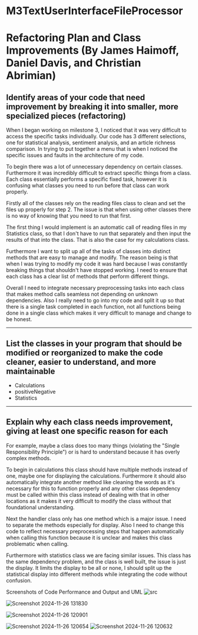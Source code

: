 # M3TextUserInterfaceFileProcessor

# Refactoring Plan and Class Improvements (By James Haimoff, Daniel Davis, and Christian Abrimian)

## Identify areas of your code that need improvement by breaking it into smaller, more specialized pieces (refactoring)

When I began working on milestone 3, I noticed that it was very difficult to access the specific tasks individually. Our code has 3 different selections, one for statistical analysis, sentiment analysis, and an article richness comparison. In trying to put together a menu that is when I noticed the specific issues and faults in the architecture of my code. 

To begin there was a lot of unnecessary dependency on certain classes. Furthermore it was incredibly difficult to extract specific things from a class. Each class essentially performs a specific fixed task, however it is confusing what classes you need to run before that class can work properly. 

Firstly all of the classes rely on the reading files class to clean and set the files up properly for step 2. The issue is that when using other classes there is no way of knowing that you need to run that first. 

The first thing I would implement is an automatic call of reading files in my Statistics class, so that I don't have to run that separately and then input the results of that into the class. That is also the case for my calculations class.

Furthermore I want to split up all of the tasks of classes into distinct methods that are easy to manage and modify. The reason being is that when I was trying to modify my code it was hard because I was constantly breaking things that shouldn't have stopped working. I need to ensure that each class has a clear list of methods that perform different things.

Overall I need to integrate necessary preprocessing tasks into each class that makes method calls seamless not depending on unknown dependencies. Also I really need to go into my code and split it up so that there is a single task completed in each function, not all functions being done in a single class which makes it very difficult to manage and change to be honest. 

---

## List the classes in your program that should be modified or reorganized to make the code cleaner, easier to understand, and more maintainable
- Calculations
- positiveNegative
- Statistics

---

## Explain why each class needs improvement, giving at least one specific reason for each

For example, maybe a class does too many things (violating the "Single Responsibility Principle") or is hard to understand because it has overly complex methods.

To begin in calculations this class should have multiple methods instead of one, maybe one for displaying the calculations. Furthermore it should also automatically integrate another method like cleaning the words as it's necessary for this to function properly and any other class dependency must be called within this class instead of dealing with that in other locations as it makes it very difficult to modify the class without that foundational understanding. 

Next the handler class only has one method which is a major issue. I need to separate the methods especially for display. Also I need to change this code to reflect necessary preprocessing steps that happen automatically when calling this function because it is unclear and makes this class problematic when calling. 

Furthermore with statistics class we are facing similar issues. This class has the same dependency problem, and the class is well built, the issue is just the display. It limits the display to be all or none, I should split up the statistical display into different methods while integrating the code without confusion.



Screenshots of Code Performance and Output and UML
![src](https://github.com/user-attachments/assets/ef299337-084e-433b-9ce5-83de96ea10d9)



![Screenshot 2024-11-26 131830](https://github.com/user-attachments/assets/7c01d93f-2874-4ea2-8107-7a75de3e0bb6)

![Screenshot 2024-11-26 120901](https://github.com/user-attachments/assets/fa6ebff2-a081-489c-8e91-08d98b4868e0)

![Screenshot 2024-11-26 120654](https://github.com/user-attachments/assets/74a9e7e4-1bc3-4c4c-b839-c2370335fcd3)
![Screenshot 2024-11-26 120632](https://github.com/user-attachments/assets/972fe804-e284-42b1-9ef9-e67431c63d9c)
